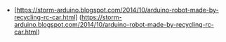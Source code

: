 - [https://storm-arduino.blogspot.com/2014/10/arduino-robot-made-by-recycling-rc-car.html]
(https://storm-arduino.blogspot.com/2014/10/arduino-robot-made-by-recycling-rc-car.html)